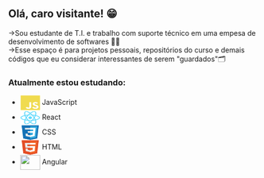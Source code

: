 <h2>Olá, caro visitante! 😁</h2>
  ->Sou estudante de T.I. e trabalho com suporte técnico em uma empesa de desenvolvimento de softwares 👨‍💻
  <br>
  ->Esse espaço é para projetos pessoais, repositórios do curso e demais códigos que eu considerar interessantes de serem "guardados"🗂
 <br>
 <h3>Atualmente estou estudando:</h3>
 <ul>
<li><img align="center" height="30" width="40" src="https://raw.githubusercontent.com/devicons/devicon/master/icons/javascript/javascript-plain.svg"><label>    JavaScript</label></li>
<li><img align="center" height="30" width="40" src="https://raw.githubusercontent.com/devicons/devicon/master/icons/react/react-original.svg"><label>    React</label></li>
<li><img align="center" height="30" width="40" src="https://raw.githubusercontent.com/devicons/devicon/master/icons/css3/css3-original.svg"><label>    CSS</label></li>
<li><img align="center" height="30" width="40" src="https://raw.githubusercontent.com/devicons/devicon/master/icons/html5/html5-original.svg"><label>    HTML</label>
</li>
<li><img align="center" height="30" width="40" src="https://raw.githubusercontent.com/devicons/devicon/master/icons/html5/angular-original.svg"><label>    Angular</label>
</li>
</ul>
